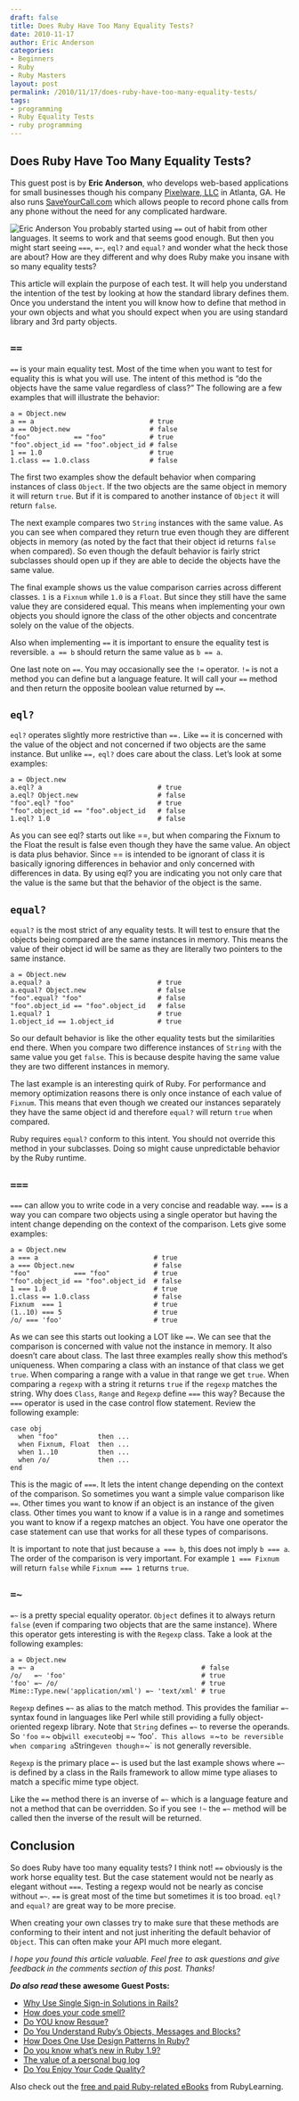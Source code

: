 ```yaml
---
draft: false
title: Does Ruby Have Too Many Equality Tests?
date: 2010-11-17
author: Eric Anderson
categories:
- Beginners
- Ruby
- Ruby Masters
layout: post
permalink: /2010/11/17/does-ruby-have-too-many-equality-tests/
tags:
- programming
- Ruby Equality Tests
- ruby programming
---
```


## Does Ruby Have Too Many Equality Tests?

This guest post is by **Eric Anderson**, who develops web-based
applications for small businesses though his company [Pixelware,
LLC](http://pixelwareinc.com/resume.html) in Atlanta, GA. He also runs
[SaveYourCall.com](http://www.saveyourcall.com/) which allows people to
record phone calls from any phone without the need for any complicated
hardware.

![Eric Anderson](http://rubylearning.com/images/eric-anderson.jpg) You
probably started using `==` out of habit from other languages. It seems to
work and that seems good enough. But then you might start seeing `===`,
`=~`, `eql?` and `equal?` and wonder what the heck those are about? How are
they different and why does Ruby make you insane with so many equality
tests?

This article will explain the purpose of each test. It will help you
understand the intention of the test by looking at how the standard
library defines them. Once you understand the intent you will know how
to define that method in your own objects and what you should expect
when you are using standard library and 3rd party objects.

## `==`

`==` is your main equality test. Most of the time when you want to test
for equality this is what you will use. The intent of this method is “do
the objects have the same value regardless of class?” The following are
a few examples that will illustrate the behavior:

    a = Object.new
    a == a                             # true
    a == Object.new                    # false
    "foo"           == "foo"           # true
    "foo".object_id == "foo".object_id # false
    1 == 1.0                           # true
    1.class == 1.0.class               # false

The first two examples show the default behavior when comparing
instances of class `Object`. If the two objects are the same object in
memory it will return `true`. But if it is compared to another instance of
`Object` it will return `false`.

The next example compares two `String` instances with the same value. As
you can see when compared they return true even though they are
different objects in memory (as noted by the fact that their object id
returns `false` when compared). So even though the default behavior is
fairly strict subclasses should open up if they are able to decide the
objects have the same value.

The final example shows us the value comparison carries across different
classes. `1` is a `Fixnum` while `1.0` is a `Float`. But since they still have
the same value they are considered equal. This means when implementing
your own objects you should ignore the class of the other objects and
concentrate solely on the value of the objects.

Also when implementing `==` it is important to ensure the equality test is
reversible. `a == b` should return the same value as `b == a`.

One last note on `==`. You may occasionally see the `!=` operator. `!=` is not
a method you can define but a language feature. It will call your `==`
method and then return the opposite boolean value returned by `==`.

## `eql?`

`eql?` operates slightly more restrictive than `==.` Like `==` it is concerned
with the value of the object and not concerned if two objects are the
same instance. But unlike `==,` `eql?` does care about the class. Let’s look
at some examples:

    a = Object.new
    a.eql? a                             # true
    a.eql? Object.new                    # false
    "foo".eql? "foo"                     # true
    "foo".object_id == "foo".object_id   # false
    1.eql? 1.0                           # false

As you can see eql? starts out like ==, but when comparing the Fixnum to
the Float the result is false even though they have the same value. An
object is data plus behavior. Since == is intended to be ignorant of
class it is basically ignoring differences in behavior and only
concerned with differences in data. By using eql? you are indicating you
not only care that the value is the same but that the behavior of the
object is the same.

## `equal?`

`equal?` is the most strict of any equality tests. It will test to ensure
that the objects being compared are the same instances in memory. This
means the value of their object id will be same as they are literally
two pointers to the same instance.

    a = Object.new
    a.equal? a                           # true
    a.equal? Object.new                  # false
    "foo".equal? "foo"                   # false
    "foo".object_id == "foo".object_id   # false
    1.equal? 1                           # true
    1.object_id == 1.object_id           # true

So our default behavior is like the other equality tests but the
similarities end there. When you compare two difference instances of
`String` with the same value you get `false`. This is because despite having
the same value they are two different instances in memory.

The last example is an interesting quirk of Ruby. For performance and
memory optimization reasons there is only once instance of each value of
`Fixnum`. This means that even though we created our instances separately
they have the same object id and therefore `equal?` will return `true` when
compared.

Ruby requires `equal?` conform to this intent. You should not override
this method in your subclasses. Doing so might cause unpredictable
behavior by the Ruby runtime.

## `===`

`===` can allow you to write code in a very concise and readable way. `===`
is a way you can compare two objects using a single operator but having
the intent change depending on the context of the comparison. Lets give
some examples:

    a = Object.new
    a === a                             # true
    a === Object.new                    # false
    "foo"           === "foo"           # true
    "foo".object_id == "foo".object_id  # false
    1 === 1.0                           # true
    1.class == 1.0.class                # false
    Fixnum  === 1                       # true
    (1..10) === 5                       # true
    /o/ === 'foo'                       # true

As we can see this starts out looking a LOT like `==`. We can see that the
comparison is concerned with value not the instance in memory. It also
doesn’t care about class. The last three examples really show this
method’s uniqueness. When comparing a class with an instance of that
class we get `true`. When comparing a range with a value in that range we
get `true`. When comparing a `regexp` with a string it returns `true` if the
`regexp` matches the string. Why does `Class`, `Range` and `Regexp` define `===`
this way? Because the `===` operator is used in the case control flow
statement. Review the following example:

    case obj
      when "foo"          then ...
      when Fixnum, Float  then ...
      when 1..10          then ...
      when /o/            then ...
    end

This is the magic of `===`. It lets the intent change depending on the
context of the comparison. So sometimes you want a simple value
comparison like `==`. Other times you want to know if an object is an
instance of the given class. Other times you want to know if a value is
in a range and sometimes you want to know if a regexp matches an object.
You have one operator the case statement can use that works for all
these types of comparisons.

It is important to note that just because `a === b`, this does not imply `b
=== a`. The order of the comparison is very important. For example `1 ===
Fixnum` will return `false` while `Fixnum === 1` returns `true`.

## `=~`

`=~` is a pretty special equality operator. `Object` defines it to always
return `false` (even if comparing two objects that are the same instance).
Where this operator gets interesting is with the `Regexp` class. Take a
look at the following examples:

    a = Object.new
    a =~ a                                          # false
    /o/   =~ 'foo'                                  # true
    'foo' =~ /o/                                    # true
    Mime::Type.new('application/xml') =~ 'text/xml' # true

`Regexp` defines `=~` as alias to the match method. This provides the
familiar `=~` syntax found in languages like Perl while still providing a
fully object-oriented regexp library. Note that `String` defines `=~` to
reverse the operands. So `'foo` =~ obj` will execute `obj =~ ‘foo’`. This
allows `=~` to be reversible when comparing a `String` even though `=~` is
not generally reversible.

`Regexp` is the primary place `=~` is used but the last example shows where
`=~` is defined by a class in the Rails framework to allow mime type
aliases to match a specific mime type object.

Like the `==` method there is an inverse of `=~` which is a language
feature and not a method that can be overridden. So if you see `!~` the
`=~` method will be called then the inverse of the result will be
returned.

## Conclusion

So does Ruby have too many equality tests? I think not! `==` obviously is
the work horse equality test. But the case statement would not be nearly
as elegant without `===`. Testing a regexp would not be nearly as concise
without `=~`. `==` is great most of the time but sometimes it is too broad.
`eql?` and `equal?` are great way to be more precise.

When creating your own classes try to make sure that these methods are
conforming to their intent and not just inheriting the default behavior
of `Object`. This can often make your API much more elegant.

*I hope you found this article valuable. Feel free to ask questions and
give feedback in the comments section of this post. Thanks!*

***Do also read* these awesome Guest Posts:**

-   [Why Use Single Sign-in Solutions in
    Rails?](http://rubylearning.com/blog/2010/11/16/why-use-single-sign-in-solutions-in-rails/)
-   [How does your code
    smell?](http://rubylearning.com/blog/2010/11/08/how-does-your-code-smell/)
-   [Do YOU know
    Resque?](http://rubylearning.com/blog/2010/11/08/do-you-know-resque/)
-   [Do You Understand Ruby’s Objects, Messages and
    Blocks?](http://rubylearning.com/blog/2010/11/03/do-you-understand-rubys-objects-messages-and-blocks/)
-   [How Does One Use Design Patterns In
    Ruby?](http://rubylearning.com/blog/2010/11/02/how-does-one-use-design-patterns-in-ruby/)
-   [Do you know what’s new in Ruby
    1.9?](http://rubylearning.com/blog/2010/10/26/do-you-know-whats-new-in-ruby-1-9/)
-   [The value of a personal bug
    log](http://rubylearning.com/blog/2010/10/25/the-value-of-a-personal-bug-log/)
-   [Do You Enjoy Your Code
    Quality?](http://rubylearning.com/blog/2010/10/18/do-you-enjoy-your-code-quality/)

Also check out the [free and paid Ruby-related
eBooks](http://rubylearning.com/blog/ebooks/) from RubyLearning.
